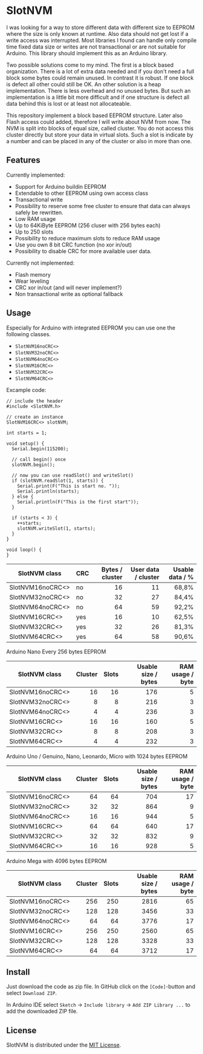 # SlotNVM

I was looking for a way to store different data with different size to EEPROM where the size is only known at runtime.
Also data should not get lost if a write access was interrupted.
Most libraries I found can handle only compile time fixed data size or writes are not transactional or are not suitable for Arduino.
This library should implement this as an Arduino library.

Two possible solutions come to my mind.
The first is a block based organization. There is a lot of extra data needed and if you don't need a full block
some bytes could remain unused. In contrast it is robust. If one block is defect all other could still be OK.
An other solution is a heap implementation. There is less overhead and no unused bytes. But such an implementation is a little bit more difficult
and if one structure is defect all data behind this is lost or at least not allocateable.

This repository implement a block based EEPROM structure. Later also Flash access could added, therefore I will write about NVM from now.
The NVM is split into blocks of equal size, called cluster. You do not access this cluster directly but store your data in virtual slots.
Such a slot is indicate by a number and can be placed in any of the cluster or also in more than one.

## Features

Currently implemented:

* Support for Arduino buildin EEPROM
* Extendable to other EEPROM using own access class
* Transactional write
* Possibility to reserve some free cluster to ensure that data can always safely be rewritten.
* Low RAM usage
* Up to 64KiByte EEPROM (256 cluser with 256 bytes each)
* Up to 250 slots
* Possibility to reduce maximum slots to reduce RAM usage
* Use you own 8 bit CRC function (no xor in/out)
* Possibility to disable CRC for more available user data.

Currently not implemented:

* Flash memory
* Wear leveling
* CRC xor in/out (and will never implement?)
* Non transactional write as optional fallback

## Usage

Especially for Arduino with integrated EEPROM you can use one the following classes.

* `SlotNVM16noCRC<>`
* `SlotNVM32noCRC<>`
* `SlotNVM64noCRC<>`
* `SlotNVM16CRC<>`
* `SlotNVM32CRC<>`
* `SlotNVM64CRC<>`

Excample code:

    // include the header
    #include <SlotNVM.h>
    
    // create an instance
    SlotNVM16CRC<> slotNVM;
    
    int starts = 1;
    
    void setup() {
      Serial.begin(115200);
      
      // call begin() once
      slotNVM.begin();

      // now you can use readSlot() and writeSlot()
      if (slotNVM.readSlot(1, starts)) {
        Serial.print(F("This is start no. "));
        Serial.println(starts);
      } else {
        Serial.println(F("This is the first start"));
      }

      if (starts < 3) {
        ++starts;
        slotNVM.writeSlot(1, starts);
      }
    }
    
    void loop() {
    }


| SlotNVM class    | CRC | Bytes / cluster | User data / cluster  | Usable data / % |
| ---------------- | --- | ---------------:| --------------------:| ---------------:|
| SlotNVM16noCRC<> | no  |              16 |                   11 |           68,8% |
| SlotNVM32noCRC<> | no  |              32 |                   27 |           84,4% |
| SlotNVM64noCRC<> | no  |              64 |                   59 |           92,2% |
| SlotNVM16CRC<>   | yes |              16 |                   10 |           62,5% |
| SlotNVM32CRC<>   | yes |              32 |                   26 |           81,3% |
| SlotNVM64CRC<>   | yes |              64 |                   58 |           90,6% |

Arduino Nano Every 256 bytes EEPROM

| SlotNVM class    | Cluster | Slots | Usable size / bytes | RAM usage / byte |
| ---------------- | -------:| -----:| -------------------:| ----------------:|
| SlotNVM16noCRC<> |      16 |    16 |                 176 |                5 |
| SlotNVM32noCRC<> |       8 |     8 |                 216 |                3 |
| SlotNVM64noCRC<> |       4 |     4 |                 236 |                3 |
| SlotNVM16CRC<>   |      16 |    16 |                 160 |                5 |
| SlotNVM32CRC<>   |       8 |     8 |                 208 |                3 |
| SlotNVM64CRC<>   |       4 |     4 |                 232 |                3 |

Arduino Uno / Genuino, Nano, Leonardo, Micro with 1024 bytes EEPROM

| SlotNVM class    | Cluster | Slots | Usable size / bytes | RAM usage / byte |
| ---------------- | -------:| -----:| -------------------:| ----------------:|
| SlotNVM16noCRC<> |      64 |    64 |                 704 |               17 |
| SlotNVM32noCRC<> |      32 |    32 |                 864 |                9 |
| SlotNVM64noCRC<> |      16 |    16 |                 944 |                5 |
| SlotNVM16CRC<>   |      64 |    64 |                 640 |               17 |
| SlotNVM32CRC<>   |      32 |    32 |                 832 |                9 |
| SlotNVM64CRC<>   |      16 |    16 |                 928 |                5 |

Arduino Mega with 4096 bytes EEPROM

| SlotNVM class    | Cluster | Slots | Usable size / bytes | RAM usage / byte |
| ---------------- | -------:| -----:| -------------------:| ----------------:|
| SlotNVM16noCRC<> |     256 |   250 |                2816 |               65 |
| SlotNVM32noCRC<> |     128 |   128 |                3456 |               33 |
| SlotNVM64noCRC<> |      64 |    64 |                3776 |               17 |
| SlotNVM16CRC<>   |     256 |   250 |                2560 |               65 |
| SlotNVM32CRC<>   |     128 |   128 |                3328 |               33 |
| SlotNVM64CRC<>   |      64 |    64 |                3712 |               17 |

## Install

Just download the code as zip file. In GitHub click on the `[Code]`-button and select `Download ZIP`.

In Arduino IDE select `Sketch` -> `Include library` -> `Add ZIP Library ...` to add the downloaded ZIP file.

## License

SlotNVM is distributed under the [MIT License](LICENSE).
